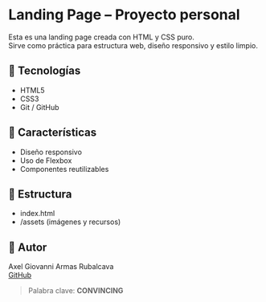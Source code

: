 # Landing Page – Proyecto personal

Esta es una landing page creada con HTML y CSS puro.  
Sirve como práctica para estructura web, diseño responsivo y estilo limpio.

## 🚀 Tecnologías
- HTML5
- CSS3
- Git / GitHub

## 🎨 Características
- Diseño responsivo
- Uso de Flexbox
- Componentes reutilizables

## 📁 Estructura
- index.html
- /assets (imágenes y recursos)

## 👤 Autor
Axel Giovanni Armas Rubalcava  
[GitHub](https://github.com/AxelgAr-dev07)

> Palabra clave: **CONVINCING**
